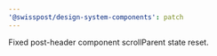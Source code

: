 ```yaml
---
'@swisspost/design-system-components': patch
---
```


Fixed post-header component scrollParent state reset.
